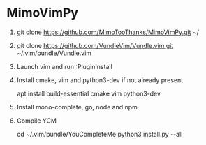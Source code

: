# MimoVimPy


1. git clone https://github.com/MimoTooThanks/MimoVimPy.git ~/

2. git clone https://github.com/VundleVim/Vundle.vim.git ~/.vim/bundle/Vundle.vim

3. Launch vim and run :PluginInstall

4. Install cmake, vim and python3-dev if not already present
 
   apt install build-essential cmake vim python3-dev

5. Install mono-complete, go, node and npm

6. Compile YCM

   cd ~/.vim/bundle/YouCompleteMe
   python3 install.py --all
